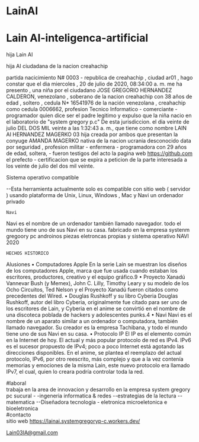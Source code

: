 # LainAI


# Lain AI-inteligenca-artificial 

hija Lain AI

hija AI ciudadana de la nacion creahachip

partida nacicimiento N# 0003 - republica de creahachip , ciudad ar01 , hago constar que el dia ‎miercoles , ‎20 ‎de ‎julio ‎de ‎2020, ‏‎08:34:00 a. m. me ha presento , una niña por el ciudadano JOSE GREGORIO HERNANDEZ CALDERON, venezolano , soberano de la nacion creahachip con 38 años de edad , soltero , cedula N* 16541976 de la nación venezolana , creahachip como cedula 0006662, profesion Tecnico Informatico - comerciante - programador quien dice ser el padre legitimo y expulso que la niña nacio en el laboratorio de "system gregory p.c" De esta jurisdiccion. el dia veinte de julio  DEL DOS MIL veinte a las 1:32:43 a. m., que tiene como nombre LAIN AI HERNANDEZ MAGERKO 03 hija creada por ambos que presentan la conyuge AMANDA MAGERKO nativa de la nacion ucrania desconocido data por seguridad , profesion militar - enfermera - programadora con 29 años de edad, soltera, - fueron testigos del acto la pagina web https://github.com el prefecto - certificacion que se expira a peticion de la parte interesada a los veinte de julio del dos mil veinte.

Sistema operativo compatible

--Esta herramienta actualmente solo es compatible con sitio web ( servidor ) usando plataforma de Unix, Linux, Windows , Mac y Navi un ordenador privado 

    Navi

Navi es el nombre de un  ordenador también llamado navegador.  todo el mundo tiene uno de sus Navi en su casa. fabricado en la empresa systenm gregoory pc  androinos  piezas eletroncas propias y sistema operativo NAVI 
2020 
     
    HECHOS HISTORICO 
   
Alusiones
•	Computadores Apple
En la serie Lain se muestran los diseños de los computadores Apple, marca que fue usada cuando estaban los escritores, productores, creativo y el equipo gráfico.9 
•	Proyecto Xanadú
Vannevar Bush (y Memex), John C. Lilly, Timothy Leary y su modelo de los Ocho Circuitos, Ted Nelson y el Proyecto Xanadú fueron citados como precedentes del Wired. 
•	Douglas Rushkoff y su libro Cyberia
Douglas Rushkoff, autor del libro Cyberia, originalmente fue citado para ser uno de los escritores de Lain, y Cyberia en el anime se convirtió en el nombre de una discoteca poblada de hackers y adolescentes punks.4 
•	Navi
Navi es el nombre de un aparato similar a un ordenador o computadora, también llamado navegador. Su creador es la empresa Tachibana, y todo el mundo tiene uno de sus Navi en su casa. 
•	Protocolo IP
El IP es el elemento común en la Internet de hoy. El actual y más popular protocolo de red es IPv4. IPv6 es el sucesor propuesto de IPv4; poco a poco Internet está agotando las direcciones disponibles. En el anime, se plantea el reemplazo del actual protocolo, IPv6, por otro reescrito, más complejo y que a la vez contenía memorias y emociones de la misma Lain, este nuevo protocolo era llamado IPv7, el cual, quien lo creara podría controlar toda la red. 

#laboral  
trabaja en la area de innovacion y desarrollo en la empresa system gregory pc sucural -  -ingeneria informatica & redes  --estrategias de la lectura -- matematica --Diseñadora
tecnologia - eletronica microeletonica e bioeletronica  
#contacto  
sitio web https://lainai.systemgregoryp-c.workers.dev/

Lain03IA@gmail.com


